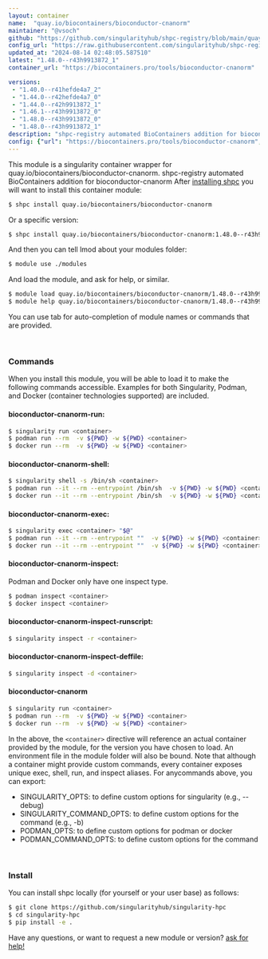 ```yaml
---
layout: container
name:  "quay.io/biocontainers/bioconductor-cnanorm"
maintainer: "@vsoch"
github: "https://github.com/singularityhub/shpc-registry/blob/main/quay.io/biocontainers/bioconductor-cnanorm/container.yaml"
config_url: "https://raw.githubusercontent.com/singularityhub/shpc-registry/main/quay.io/biocontainers/bioconductor-cnanorm/container.yaml"
updated_at: "2024-08-14 02:48:05.587510"
latest: "1.48.0--r43h9913872_1"
container_url: "https://biocontainers.pro/tools/bioconductor-cnanorm"

versions:
 - "1.40.0--r41hefde4a7_2"
 - "1.44.0--r42hefde4a7_0"
 - "1.44.0--r42h9913872_1"
 - "1.46.1--r43h9913872_0"
 - "1.48.0--r43h9913872_0"
 - "1.48.0--r43h9913872_1"
description: "shpc-registry automated BioContainers addition for bioconductor-cnanorm"
config: {"url": "https://biocontainers.pro/tools/bioconductor-cnanorm", "maintainer": "@vsoch", "description": "shpc-registry automated BioContainers addition for bioconductor-cnanorm", "latest": {"1.48.0--r43h9913872_1": "sha256:c69fe01a9fb208c6ce19791cd7398b83e2958ffe3693f31924c7558144e02696"}, "tags": {"1.40.0--r41hefde4a7_2": "sha256:bd38274857fba5b73c47b49db298bfda396f676e285310a6d0eb281f1dcdd84e", "1.44.0--r42hefde4a7_0": "sha256:eab40517346845958da202a5ee78441104c58c1fb74b25c4391400e761a5f2df", "1.44.0--r42h9913872_1": "sha256:7577124d3175a176bf048375b3d7e9d9de4a3687f39e1cd7d64755c2753243e1", "1.46.1--r43h9913872_0": "sha256:6e9bbdc0db302d1f25923fb30a01da13dc4620640a20062cf8758551e4eb5000", "1.48.0--r43h9913872_0": "sha256:808750e62301e298e8640418933a302b948b47a4e3348c7f8bf7c7bfa88e9e7e", "1.48.0--r43h9913872_1": "sha256:c69fe01a9fb208c6ce19791cd7398b83e2958ffe3693f31924c7558144e02696"}, "docker": "quay.io/biocontainers/bioconductor-cnanorm"}
---
```


This module is a singularity container wrapper for quay.io/biocontainers/bioconductor-cnanorm.
shpc-registry automated BioContainers addition for bioconductor-cnanorm
After [installing shpc](#install) you will want to install this container module:


```bash
$ shpc install quay.io/biocontainers/bioconductor-cnanorm
```

Or a specific version:

```bash
$ shpc install quay.io/biocontainers/bioconductor-cnanorm:1.48.0--r43h9913872_1
```

And then you can tell lmod about your modules folder:

```bash
$ module use ./modules
```

And load the module, and ask for help, or similar.

```bash
$ module load quay.io/biocontainers/bioconductor-cnanorm/1.48.0--r43h9913872_1
$ module help quay.io/biocontainers/bioconductor-cnanorm/1.48.0--r43h9913872_1
```

You can use tab for auto-completion of module names or commands that are provided.

<br>

### Commands

When you install this module, you will be able to load it to make the following commands accessible.
Examples for both Singularity, Podman, and Docker (container technologies supported) are included.

#### bioconductor-cnanorm-run:

```bash
$ singularity run <container>
$ podman run --rm  -v ${PWD} -w ${PWD} <container>
$ docker run --rm  -v ${PWD} -w ${PWD} <container>
```

#### bioconductor-cnanorm-shell:

```bash
$ singularity shell -s /bin/sh <container>
$ podman run --it --rm --entrypoint /bin/sh  -v ${PWD} -w ${PWD} <container>
$ docker run --it --rm --entrypoint /bin/sh  -v ${PWD} -w ${PWD} <container>
```

#### bioconductor-cnanorm-exec:

```bash
$ singularity exec <container> "$@"
$ podman run --it --rm --entrypoint ""  -v ${PWD} -w ${PWD} <container> "$@"
$ docker run --it --rm --entrypoint ""  -v ${PWD} -w ${PWD} <container> "$@"
```

#### bioconductor-cnanorm-inspect:

Podman and Docker only have one inspect type.

```bash
$ podman inspect <container>
$ docker inspect <container>
```

#### bioconductor-cnanorm-inspect-runscript:

```bash
$ singularity inspect -r <container>
```

#### bioconductor-cnanorm-inspect-deffile:

```bash
$ singularity inspect -d <container>
```



#### bioconductor-cnanorm

```bash
$ singularity run <container>
$ podman run --rm  -v ${PWD} -w ${PWD} <container>
$ docker run --rm  -v ${PWD} -w ${PWD} <container>
```


In the above, the `<container>` directive will reference an actual container provided
by the module, for the version you have chosen to load. An environment file in the
module folder will also be bound. Note that although a container
might provide custom commands, every container exposes unique exec, shell, run, and
inspect aliases. For anycommands above, you can export:

 - SINGULARITY_OPTS: to define custom options for singularity (e.g., --debug)
 - SINGULARITY_COMMAND_OPTS: to define custom options for the command (e.g., -b)
 - PODMAN_OPTS: to define custom options for podman or docker
 - PODMAN_COMMAND_OPTS: to define custom options for the command

<br>

### Install

You can install shpc locally (for yourself or your user base) as follows:

```bash
$ git clone https://github.com/singularityhub/singularity-hpc
$ cd singularity-hpc
$ pip install -e .
```

Have any questions, or want to request a new module or version? [ask for help!](https://github.com/singularityhub/singularity-hpc/issues)